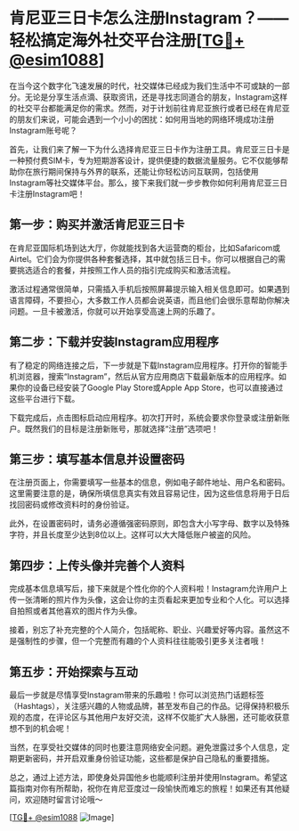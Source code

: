 # 肯尼亚三日卡怎么注册Instagram？——轻松搞定海外社交平台注册[[TG💪+ @esim1088](https://t.me/s/esim1088)]

在当今这个数字化飞速发展的时代，社交媒体已经成为我们生活中不可或缺的一部分。无论是分享生活点滴、获取资讯，还是寻找志同道合的朋友，Instagram这样的社交平台都能满足你的需求。然而，对于计划前往肯尼亚旅行或者已经在肯尼亚的朋友们来说，可能会遇到一个小小的困扰：如何用当地的网络环境成功注册Instagram账号呢？

首先，让我们来了解一下为什么选择肯尼亚三日卡作为注册工具。肯尼亚三日卡是一种预付费SIM卡，专为短期游客设计，提供便捷的数据流量服务。它不仅能够帮助你在旅行期间保持与外界的联系，还能让你轻松访问互联网，包括使用Instagram等社交媒体平台。那么，接下来我们就一步步教你如何利用肯尼亚三日卡注册Instagram吧！

## 第一步：购买并激活肯尼亚三日卡

在肯尼亚国际机场到达大厅，你就能找到各大运营商的柜台，比如Safaricom或Airtel。它们会为你提供各种套餐选择，其中就包括三日卡。你可以根据自己的需要挑选适合的套餐，并按照工作人员的指引完成购买和激活流程。

激活过程通常很简单，只需插入手机后按照屏幕提示输入相关信息即可。如果遇到语言障碍，不要担心，大多数工作人员都会说英语，而且他们会很乐意帮助你解决问题。一旦卡被激活，你就可以开始享受高速上网的乐趣了。

## 第二步：下载并安装Instagram应用程序

有了稳定的网络连接之后，下一步就是下载Instagram应用程序。打开你的智能手机浏览器，搜索“Instagram”，然后从官方应用商店下载最新版本的应用程序。如果你的设备已经安装了Google Play Store或Apple App Store，也可以直接通过这些平台进行下载。

下载完成后，点击图标启动应用程序。初次打开时，系统会要求你登录或注册新账户。既然我们的目标是注册新账号，那就选择“注册”选项吧！

## 第三步：填写基本信息并设置密码

在注册页面上，你需要填写一些基本的信息，例如电子邮件地址、用户名和密码。这里需要注意的是，确保所填信息真实有效且容易记住，因为这些信息将用于日后找回密码或修改资料时的身份验证。

此外，在设置密码时，请务必遵循强密码原则，即包含大小写字母、数字以及特殊字符，并且长度至少达到8位以上。这样可以大大降低账户被盗的风险。

## 第四步：上传头像并完善个人资料

完成基本信息填写后，接下来就是个性化你的个人资料啦！Instagram允许用户上传一张清晰的照片作为头像，这会让你的主页看起来更加专业和个人化。可以选择自拍照或者其他喜欢的图片作为头像。

接着，别忘了补充完整的个人简介，包括昵称、职业、兴趣爱好等内容。虽然这不是强制性的步骤，但一个完整而有趣的个人资料往往能吸引更多关注者哦！

## 第五步：开始探索与互动

最后一步就是尽情享受Instagram带来的乐趣啦！你可以浏览热门话题标签（Hashtags），关注感兴趣的人物或品牌，甚至发布自己的作品。记得保持积极乐观的态度，在评论区与其他用户友好交流，这样不仅能扩大人脉圈，还可能收获意想不到的机会呢！

当然，在享受社交媒体的同时也要注意网络安全问题。避免泄露过多个人信息，定期更新密码，并开启双重身份验证功能，这些都是保护自己隐私的重要措施。

总之，通过上述方法，即使身处异国他乡也能顺利注册并使用Instagram。希望这篇指南对你有所帮助，祝你在肯尼亚度过一段愉快而难忘的旅程！如果还有其他疑问，欢迎随时留言讨论哦～

[[TG💪+ @esim1088](https://t.me/s/esim1088) ![Image](https://i.postimg.cc/4NQfJmqS/Snipaste-2025-05-13-00-14-12.png)]